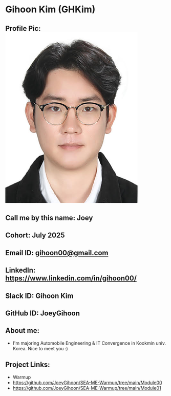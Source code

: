 # Gihoon Kim (GHKim)
## Profile Pic: ![alt text](image-1.png)
## Call me by this name: Joey
## Cohort: July 2025
## Email ID: gihoon00@gmail.com
## LinkedIn: https://www.linkedin.com/in/gihoon00/
## Slack ID: Gihoon Kim
## GitHub ID: JoeyGihoon
## About me: 
- I'm majoring Automobile Engineering & IT Convergence in Kookmin univ. Korea. Nice to meet you :)
## Project Links:
- Warmup
- https://github.com/JoeyGihoon/SEA-ME-Warmup/tree/main/Module00
- https://github.com/JoeyGihoon/SEA-ME-Warmup/tree/main/Module01

